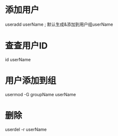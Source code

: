 # 添加用户
useradd userName ; 默认生成&添加到用户组userName

# 查查用户ID
id userName

# 用户添加到组
usermod -G groupName userName


# 删除
userdel -r userName
